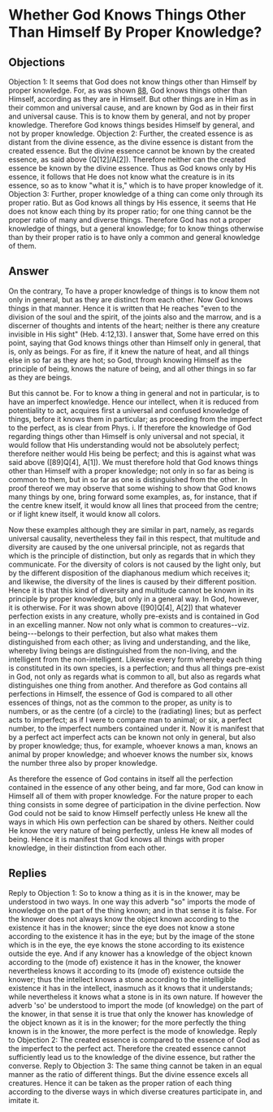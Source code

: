# Whether God Knows Things Other Than Himself By Proper Knowledge?
## Objections
Objection 1: It seems that God does not know things other than Himself by proper knowledge. For, as was shown [88](A[5]), God knows things other than Himself, according as they are in Himself. But other things are in Him as in their common and universal cause, and are known by God as in their first and universal cause. This is to know them by general, and not by proper knowledge. Therefore God knows things besides Himself by general, and not by proper knowledge.
Objection 2: Further, the created essence is as distant from the divine essence, as the divine essence is distant from the created essence. But the divine essence cannot be known by the created essence, as said above (Q[12]/A[2]). Therefore neither can the created essence be known by the divine essence. Thus as God knows only by His essence, it follows that He does not know what the creature is in its essence, so as to know "what it is," which is to have proper knowledge of it.
Objection 3: Further, proper knowledge of a thing can come only through its proper ratio. But as God knows all things by His essence, it seems that He does not know each thing by its proper ratio; for one thing cannot be the proper ratio of many and diverse things. Therefore God has not a proper knowledge of things, but a general knowledge; for to know things otherwise than by their proper ratio is to have only a common and general knowledge of them.
## Answer
On the contrary, To have a proper knowledge of things is to know them not only in general, but as they are distinct from each other. Now God knows things in that manner. Hence it is written that He reaches "even to the division of the soul and the spirit, of the joints also and the marrow, and is a discerner of thoughts and intents of the heart; neither is there any creature invisible in His sight" (Heb. 4:12,13).
I answer that, Some have erred on this point, saying that God knows things other than Himself only in general, that is, only as beings. For as fire, if it knew the nature of heat, and all things else in so far as they are hot; so God, through knowing Himself as the principle of being, knows the nature of being, and all other things in so far as they are beings.

But this cannot be. For to know a thing in general and not in particular, is to have an imperfect knowledge. Hence our intellect, when it is reduced from potentiality to act, acquires first a universal and confused knowledge of things, before it knows them in particular; as proceeding from the imperfect to the perfect, as is clear from Phys. i. If therefore the knowledge of God regarding things other than Himself is only universal and not special, it would follow that His understanding would not be absolutely perfect; therefore neither would His being be perfect; and this is against what was said above ([89]Q[4], A[1]). We must therefore hold that God knows things other than Himself with a proper knowledge; not only in so far as being is common to them, but in so far as one is distinguished from the other. In proof thereof we may observe that some wishing to show that God knows many things by one, bring forward some examples, as, for instance, that if the centre knew itself, it would know all lines that proceed from the centre; or if light knew itself, it would know all colors.

Now these examples although they are similar in part, namely, as regards universal causality, nevertheless they fail in this respect, that multitude and diversity are caused by the one universal principle, not as regards that which is the principle of distinction, but only as regards that in which they communicate. For the diversity of colors is not caused by the light only, but by the different disposition of the diaphanous medium which receives it; and likewise, the diversity of the lines is caused by their different position. Hence it is that this kind of diversity and multitude cannot be known in its principle by proper knowledge, but only in a general way. In God, however, it is otherwise. For it was shown above ([90]Q[4], A[2]) that whatever perfection exists in any creature, wholly pre-exists and is contained in God in an excelling manner. Now not only what is common to creatures--viz. being---belongs to their perfection, but also what makes them distinguished from each other; as living and understanding, and the like, whereby living beings are distinguished from the non-living, and the intelligent from the non-intelligent. Likewise every form whereby each thing is constituted in its own species, is a perfection; and thus all things pre-exist in God, not only as regards what is common to all, but also as regards what distinguishes one thing from another. And therefore as God contains all perfections in Himself, the essence of God is compared to all other essences of things, not as the common to the proper, as unity is to numbers, or as the centre (of a circle) to the (radiating) lines; but as perfect acts to imperfect; as if I were to compare man to animal; or six, a perfect number, to the imperfect numbers contained under it. Now it is manifest that by a perfect act imperfect acts can be known not only in general, but also by proper knowledge; thus, for example, whoever knows a man, knows an animal by proper knowledge; and whoever knows the number six, knows the number three also by proper knowledge.

As therefore the essence of God contains in itself all the perfection contained in the essence of any other being, and far more, God can know in Himself all of them with proper knowledge. For the nature proper to each thing consists in some degree of participation in the divine perfection. Now God could not be said to know Himself perfectly unless He knew all the ways in which His own perfection can be shared by others. Neither could He know the very nature of being perfectly, unless He knew all modes of being. Hence it is manifest that God knows all things with proper knowledge, in their distinction from each other.
## Replies
Reply to Objection 1: So to know a thing as it is in the knower, may be understood in two ways. In one way this adverb "so" imports the mode of knowledge on the part of the thing known; and in that sense it is false. For the knower does not always know the object known according to the existence it has in the knower; since the eye does not know a stone according to the existence it has in the eye; but by the image of the stone which is in the eye, the eye knows the stone according to its existence outside the eye. And if any knower has a knowledge of the object known according to the (mode of) existence it has in the knower, the knower nevertheless knows it according to its (mode of) existence outside the knower; thus the intellect knows a stone according to the intelligible existence it has in the intellect, inasmuch as it knows that it understands; while nevertheless it knows what a stone is in its own nature. If however the adverb 'so' be understood to import the mode (of knowledge) on the part of the knower, in that sense it is true that only the knower has knowledge of the object known as it is in the knower; for the more perfectly the thing known is in the knower, the more perfect is the mode of knowledge.
Reply to Objection 2: The created essence is compared to the essence of God as the imperfect to the perfect act. Therefore the created essence cannot sufficiently lead us to the knowledge of the divine essence, but rather the converse.
Reply to Objection 3: The same thing cannot be taken in an equal manner as the ratio of different things. But the divine essence excels all creatures. Hence it can be taken as the proper ration of each thing according to the diverse ways in which diverse creatures participate in, and imitate it.